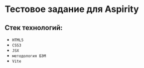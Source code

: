 # Тестовое задание для Aspirity

## Стек технологий:
  * `HTML5`
  * `CSS3`
  * `JSX`
  * `методология БЭМ`
  * `Vite`
  
